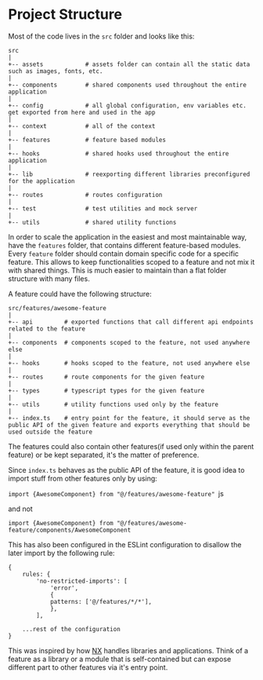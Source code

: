 # Project Structure

Most of the code lives in the `src` folder and looks like this:

```
src
|
+-- assets            # assets folder can contain all the static data such as images, fonts, etc.
|
+-- components        # shared components used throughout the entire application
|
+-- config            # all global configuration, env variables etc. get exported from here and used in the app
|
+-- context           # all of the context
|
+-- features          # feature based modules
|
+-- hooks             # shared hooks used throughout the entire application
|
+-- lib               # reexporting different libraries preconfigured for the application
|
+-- routes            # routes configuration
|
+-- test              # test utilities and mock server
|
+-- utils             # shared utility functions
```

In order to scale the application in the easiest and most maintainable way, have the `features` folder, that contains different feature-based modules. Every `feature` folder should contain domain specific code for a specific feature. This allows to keep functionalities scoped to a feature and not mix it with shared things. This is much easier to maintain than a flat folder structure with many files.

A feature could have the following structure:

```
src/features/awesome-feature
|
+-- api         # exported functions that call different api endpoints related to the feature
|
+-- components  # components scoped to the feature, not used anywhere else
|
+-- hooks       # hooks scoped to the feature, not used anywhere else
|
+-- routes      # route components for the given feature
|
+-- types       # typescript types for the given feature
|
+-- utils       # utility functions used only by the feature
|
+-- index.ts    # entry point for the feature, it should serve as the public API of the given feature and exports everything that should be used outside the feature
```

The features could also contain other features(if used only within the parent feature) or be kept separated, it's the matter of preference.

Since `index.ts` behaves as the public API of the feature, it is good idea to import stuff from other features only by using:

`import {AwesomeComponent} from "@/features/awesome-feature" `js

and not

`import {AwesomeComponent} from "@/features/awesome-feature/components/AwesomeComponent`

This has also been configured in the ESLint configuration to disallow the later import by the following rule:

```
{
    rules: {
        'no-restricted-imports': [
            'error',
            {
            patterns: ['@/features/*/*'],
            },
        ],

    ...rest of the configuration
}
```

This was inspired by how [NX](https://nx.dev/) handles libraries and applications. Think of a feature as a library or a module that is self-contained but can expose different part to other features via it's entry point.
